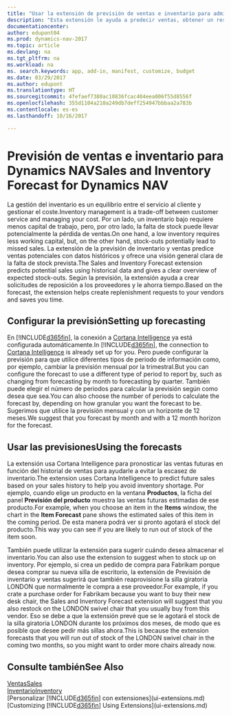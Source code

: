 ```yaml
---
title: "Usar la extensión de previsión de ventas e inventario para administrar el inventario"
description: "Esta extensión le ayuda a predecir ventas, obtener un resumen claro de la falta de stock prevista e incluso le ayuda a crear solicitudes de reposición para proveedores."
documentationcenter: 
author: edupont04
ms.prod: dynamics-nav-2017
ms.topic: article
ms.devlang: na
ms.tgt_pltfrm: na
ms.workload: na
ms. search.keywords: app, add-in, manifest, customize, budget
ms.date: 03/29/2017
ms.author: edupont
ms.translationtype: HT
ms.sourcegitcommit: 4fefaef7380ac10836fcac404eea006f55d8556f
ms.openlocfilehash: 355d1104a210a249db7deff254947bbbaa2a783b
ms.contentlocale: es-es
ms.lasthandoff: 10/16/2017

---
```

# <a name="sales-and-inventory-forecast-for-dynamics-nav"></a><span data-ttu-id="962de-103">Previsión de ventas e inventario para Dynamics NAV</span><span class="sxs-lookup"><span data-stu-id="962de-103">Sales and Inventory Forecast for Dynamics NAV</span></span>
<span data-ttu-id="962de-104">La gestión del inventario es un equilibrio entre el servicio al cliente y gestionar el coste.</span><span class="sxs-lookup"><span data-stu-id="962de-104">Inventory management is a trade-off between customer service and managing your cost.</span></span> <span data-ttu-id="962de-105">Por un lado, un inventario bajo requiere menos capital de trabajo, pero, por otro lado, la falta de stock puede llevar potencialmente la pérdida de ventas.</span><span class="sxs-lookup"><span data-stu-id="962de-105">On one hand, a low inventory requires less working capital, but, on the other hand, stock-outs potentially lead to missed sales.</span></span> <span data-ttu-id="962de-106">La extensión de la previsión de inventario y ventas predice ventas potenciales con datos históricos y ofrece una visión general clara de la falta de stock prevista.</span><span class="sxs-lookup"><span data-stu-id="962de-106">The Sales and Inventory Forecast extension predicts potential sales using historical data and gives a clear overview of expected stock-outs.</span></span> <span data-ttu-id="962de-107">Según la previsión, la extensión ayuda a crear solicitudes de reposición a los proveedores y le ahorra tiempo.</span><span class="sxs-lookup"><span data-stu-id="962de-107">Based on the forecast, the extension helps create replenishment requests to your vendors and saves you time.</span></span>  

## <a name="setting-up-forecasting"></a><span data-ttu-id="962de-108">Configurar la previsión</span><span class="sxs-lookup"><span data-stu-id="962de-108">Setting up forecasting</span></span>
<span data-ttu-id="962de-109">En [!INCLUDE[d365fin](includes/d365fin_md.md)], la conexión a [Cortana Intelligence](https://www.microsoft.com/en-us/cloud-platform/what-is-cortana-intelligence-suite) ya está configurada automáticamente.</span><span class="sxs-lookup"><span data-stu-id="962de-109">In [!INCLUDE[d365fin](includes/d365fin_md.md)], the connection to [Cortana Intelligence](https://www.microsoft.com/en-us/cloud-platform/what-is-cortana-intelligence-suite) is already set up for you.</span></span> <span data-ttu-id="962de-110">Pero puede configurar la previsión para que utilice diferentes tipos de periodo de información como, por ejemplo, cambiar la previsión mensual por la trimestral.</span><span class="sxs-lookup"><span data-stu-id="962de-110">But you can configure the forecast to use a different type of period to report by, such as changing from forecasting by month to forecasting by quarter.</span></span> <span data-ttu-id="962de-111">También puede elegir el número de periodos para calcular la previsión según como desea que sea.</span><span class="sxs-lookup"><span data-stu-id="962de-111">You can also choose the number of periods to calculate the forecast by, depending on how granular you want the forecast to be.</span></span> <span data-ttu-id="962de-112">Sugerimos que utilice la previsión mensual y con un horizonte de 12 meses.</span><span class="sxs-lookup"><span data-stu-id="962de-112">We suggest that you forecast by month and with a 12 month horizon for the forecast.</span></span>  

## <a name="using-the-forecasts"></a><span data-ttu-id="962de-113">Usar las previsiones</span><span class="sxs-lookup"><span data-stu-id="962de-113">Using the forecasts</span></span>
<span data-ttu-id="962de-114">La extensión usa Cortana Intelligence para pronosticar las ventas futuras en función del historial de ventas para ayudarle a evitar la escasez de inventario.</span><span class="sxs-lookup"><span data-stu-id="962de-114">The extension uses Cortana Intelligence to predict future sales based on your sales history to help you avoid inventory shortage.</span></span> <span data-ttu-id="962de-115">Por ejemplo, cuando elige un producto en la ventana **Productos**, la ficha del panel **Previsión del producto** muestra las ventas futuras estimadas de ese producto.</span><span class="sxs-lookup"><span data-stu-id="962de-115">For example, when you choose an item in the **Items** window, the chart in the **Item Forecast** pane shows the estimated sales of this item in the coming period.</span></span> <span data-ttu-id="962de-116">De esta manera podrá ver si pronto agotará el stock del producto.</span><span class="sxs-lookup"><span data-stu-id="962de-116">This way you can see if you are likely to run out of stock of the item soon.</span></span>  

<span data-ttu-id="962de-117">También puede utilizar la extensión para sugerir cuándo desea almacenar el inventario.</span><span class="sxs-lookup"><span data-stu-id="962de-117">You can also use the extension to suggest when to stock up on inventory.</span></span> <span data-ttu-id="962de-118">Por ejemplo, si crea un pedido de compra para Fabrikam porque desea comprar su nueva silla de escritorio, la extensión de Previsión de inventario y ventas sugerirá que también reaprovisione la silla giratoria LONDON que normalmente le compra a ese proveedor.</span><span class="sxs-lookup"><span data-stu-id="962de-118">For example, if you crate a purchase order for Fabrikam because you want to buy their new desk chair, the Sales and Inventory Forecast extension will suggest that you also restock on the LONDON swivel chair that you usually buy from this vendor.</span></span> <span data-ttu-id="962de-119">Eso se debe a que la extensión prevé que se le agotará el stock de la silla giratoria LONDON durante los próximos dos meses, de modo que es posible que desee pedir más sillas ahora.</span><span class="sxs-lookup"><span data-stu-id="962de-119">This is because the extension forecasts that you will run out of stock of the LONDON swivel chair in the coming two months, so you might want to order more chairs already now.</span></span>  

## <a name="see-also"></a><span data-ttu-id="962de-120">Consulte también</span><span class="sxs-lookup"><span data-stu-id="962de-120">See Also</span></span>
[<span data-ttu-id="962de-121">Ventas</span><span class="sxs-lookup"><span data-stu-id="962de-121">Sales</span></span>](sales-manage-sales.md)  
[<span data-ttu-id="962de-122">Inventario</span><span class="sxs-lookup"><span data-stu-id="962de-122">Inventory</span></span>](inventory-manage-inventory.md)  
<span data-ttu-id="962de-123">[Personalizar [!INCLUDE[d365fin](includes/d365fin_md.md)] con extensiones](ui-extensions.md)</span><span class="sxs-lookup"><span data-stu-id="962de-123">[Customizing [!INCLUDE[d365fin](includes/d365fin_md.md)] Using Extensions](ui-extensions.md)</span></span>  

